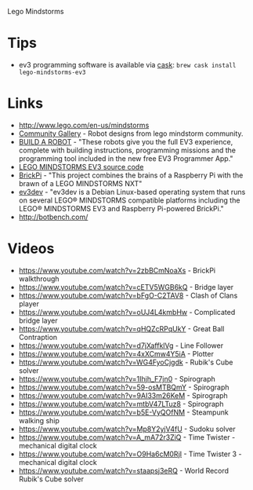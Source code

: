 Lego Mindstorms

# Tips

- ev3 programming software is available via [cask](https://github.com/caskroom/homebrew-cask/blob/master/Casks/lego-mindstorms-ev3.rb): `brew cask install lego-mindstorms-ev3`

# Links

- <http://www.lego.com/en-us/mindstorms>
- [Community Gallery](http://www.us.lego.com/en-us/mindstorms/gallery) - Robot designs from lego mindstorm community.
- [BUILD A ROBOT](http://www.lego.com/en-us/mindstorms/build-a-robot) - "These robots give you the full EV3 experience, complete with building instructions, programming missions and the programming tool included in the new free EV3 Programmer App."
- [LEGO MINDSTORMS EV3 source code](https://github.com/mindboards/ev3sources)
- [BrickPi](https://github.com/DexterInd/BrickPi) - "This project combines the brains of a Raspberry Pi with the brawn of a LEGO MINDSTORMS NXT"
- [ev3dev](http://www.ev3dev.org/) - "ev3dev is a Debian Linux-based operating system that runs on several LEGO® MINDSTORMS compatible platforms including the LEGO® MINDSTORMS EV3 and Raspberry Pi-powered BrickPi."
- <http://botbench.com/>

# Videos

- <https://www.youtube.com/watch?v=2zbBCmNoaXs> - BrickPi walkthrough
- <https://www.youtube.com/watch?v=cETV5WGB6kQ> - Bridge layer
- <https://www.youtube.com/watch?v=bFgO-C2TAV8> - Clash of Clans player
- <https://www.youtube.com/watch?v=oUJ4L4kmbHw> - Complicated bridge layer
- <https://www.youtube.com/watch?v=qHQZcRPqUkY> - Great Ball Contraption
- <https://www.youtube.com/watch?v=d7jXaffklVg> - Line Follower
- <https://www.youtube.com/watch?v=4xXCmw4Y5iA> - Plotter
- <https://www.youtube.com/watch?v=WG4FyoCjgdk> - Rubik's Cube solver
- <https://www.youtube.com/watch?v=1Ihjh_F7jn0> - Spirograph
- <https://www.youtube.com/watch?v=59-osMTBQmY> - Spirograph
- <https://www.youtube.com/watch?v=9AI33m26KeM> - Spirograph
- <https://www.youtube.com/watch?v=mtbV47LTuz8> - Spirograph
- <https://www.youtube.com/watch?v=b5E-VyQOfNM> - Steampunk walking ship
- <https://www.youtube.com/watch?v=Mp8Y2yjV4fU> - Sudoku solver
- <https://www.youtube.com/watch?v=A_mA72r3ZiQ> - Time Twister - mechanical digital clock
- <https://www.youtube.com/watch?v=O9Ha6cM0RjI> - Time Twister 3 - mechanical digital clock
- <https://www.youtube.com/watch?v=staapsj3eRQ> - World Record Rubik's Cube solver
